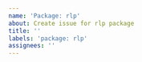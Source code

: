 ```yaml
---
name: 'Package: rlp'
about: Create issue for rlp package
title: ''
labels: 'package: rlp'
assignees: ''
---
```

